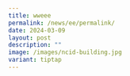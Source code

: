 ```yaml
---
title: wweee
permalink: /news/ee/permalink/
date: 2024-03-09
layout: post
description: ""
image: /images/ncid-building.jpg
variant: tiptap
---
```

